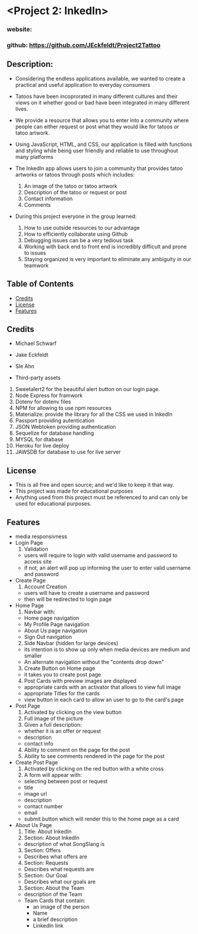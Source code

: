 # <Project 2: InkedIn>
### website: 
### github: <a href='https://github.com/JEckfeldt/Project2Tattoo'>https://github.com/JEckfeldt/Project2Tattoo</a>
## Description:
  - Considering the endless applications available, we wanted to create a practical and useful application to everyday consumers
      
  - Tatoos have been incoprorated in many different cultures and their views on it whether good or bad have been integrated in many different lives. 
      
  - We provide a resource that allows you to enter into a community where people can either request or post what they would like for tatoos or tatoo artwork.
      
  - Using JavaScript, HTML, and CSS, our application is filled with functions and styling while being user friendly and reliable to use throughout many platforms

- The InkedIn app allows users to join a community that provides tatoo artworks or tatoos through posts which includes: 
  1. An image of the tatoo or tatoo artwork
  2. Description of the tatoo or request or post
  3. Contact information
  4. Comments 
  

- During this project everyone in the group learned:
  1. How to use outside resources to our advantage
  2. How to efficiently collaborate using Github 
  3. Debugging issues can be a very tedious task
  4. Working with back end to front end is incredibly difficult and prone to issues
  4. Staying organized is very important to eliminate any ambiguity in our teamwork 

## Table of Contents 
- [Credits](#Credits)
- [License](#license)
- [Features](#Features)

## Credits
- Michael Schwarf
- Jake Eckfeldt
- Sle Ahn

- Third-party assets
 1. Sweetalert2 for the beautiful alert button on our login page.
 2. Node Express for framwork
 3. Dotenv for dotenv files
 4. NPM for allowing to use npm resources
 5. Materialize: provide the library for all the CSS we used in InkedIn
 6. Passport providing autentication
 7. JSON Webtoken providing authentication
 8. Sequelize for database handling
 9. MYSQL for dtabase
 10. Heroku for live deploy
 11. JAWSDB for database to use for live server

## License
- This is all free and open source; and we'd like to keep it that way.
- This project was made for educational purposes
- Anything used from this project must be referenced to and can only be used for educational purposes.

## Features
- media responsivness
- Login Page
  1. Validation
    - users will require to login with valid username and password to access site
    - if not, an alert will pop up informing the user to enter valid username and password
- Create Page
  1. Account Creation
    - users will have to create a username and password
    - then will be redirected to login page
- Home Page
  1. Navbar with:
    - Home page navigation
    - My Profile Page navigation
    - About Us page navigation
    - Sign Out navigation
  2. Side Navbar (hidden for large devices)
    - its intention is to show up only when media devices are medium and smaller
    - An alternate navigation without the "contents drop down" 
  3. Create Button on Home page
    - it takes you to create post page
  4. Post Cards with preview images are displayed 
    - appropriate cards with an activator that allows to view full image
    - appropriate Titles for the cards
    - view button in each card to allow an user to go to the card's page
- Post Page
  1. Activated by clicking on the view button
  2. Full image of the picture
  3. Given a full description:
    - whether it is an offer or request
    - description
    - contact info
  4. Ability to comment on the page for the post
  5. Ability to see comments rendered in the page for the post
- Create Post Page
  1. Activated by clicking on the red button with a white cross
  2. A form will appear with:
    - selecting between post or request
    - title
    - image url
    - description
    - contact number
    - email
    - submit button which will render this to the home page as a card
- About Us Page
  1. Title: About InkedIn
  2. Section: About InkedIn
    - description of what SongSlang is
  3. Section: Offers
    - Describes what offers are
  4. Section: Requests
    - Describes what requests are
  5. Section: Our Goal
    - Describes what our goals are
  3. Section: About the Team
    - description of the Team
    - Team Cards that contain:
      - an image of the person
      - Name
      - a brief description
      - LinkedIn link